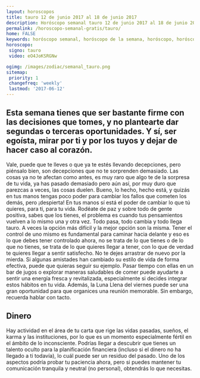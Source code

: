 ```yaml
---
layout: horoscopos
title: tauro 12 de junio 2017 al 18 de junio 2017 
description: Horóscopo semanal tauro 12 de junio 2017 al 18 de junio 2017. Esta semana tienes que ser bastante firme con las decisiones que tomes, y no plantearte dar segundas o terceras oportunidades. Y sí, ser egoísta, mirar por ti y por los tuyos y dejar de hacer caso al corazón.
permalink: /horoscopo-semanal-gratis/tauro/
home: FALSE
keywords: horóscopo semanal, horóscopo de la semana, horóscopo, horóscopo gratis,horóscopos, horóscopo esperanza gracia, horoscopos tauro la semana, horóscopos gratis, Tarot, Astrologia, Zodíaco, tauro, horoscopo gratis, semanal
horoscopo:
 signo: tauro
 video: eO4JoKSRGNw

ogimg: /images/zodiac/semanal_tauro.png
sitemap:
 priority: 1
 changefreq: 'weekly'
 lastmod: '2017-06-12'
---
```




## Esta semana tienes que ser bastante firme con las decisiones que tomes, y no plantearte dar segundas o terceras oportunidades. Y sí, ser egoísta, mirar por ti y por los tuyos y dejar de hacer caso al corazón.

Vale, puede que te lleves o que ya te estés llevando decepciones, pero piénsalo bien, son decepciones que no te sorprenden demasiado. Las cosas ya no te afectan como antes, es muy raro que algo te de la sorpresa de tu vida, ya has pasado demasiado pero aún así, por muy duro que parezcas a veces, las cosas duelen. Bueno, lo hecho, hecho está, y quizás en tus manos tengas poco poder para cambiar los fallos que cometen los demás, pero ¡despierta! En tus manos sí está el poder de cambiar lo que tú quieres, para ti, para tu vida. Rodéate de paz y sobre todo de gente positiva, sabes que los tienes, el problema es cuando tus pensamientos vuelven a lo mismo una y otra vez. Todo pasa, todo cambia y todo llega tauro. A veces la opción más difícil y la mejor opción son la misma. Tener el control de uno mismo es fundamental para caminar hacia delante y eso es lo que debes tener controlado ahora, no se trata de lo que tienes o de lo que no tienes, se trata de lo que quieres llegar a tener, con lo que de verdad te quieres llegar a sentir satisfecho. No te dejes arrastrar de nuevo por la mierda.
Si algunas amistades han cambiado su estilo de vida de forma efectiva, puede que quieras seguir su ejemplo. Pasar tiempo con ellas en un bar de jugos o explorar maneras saludables de comer puede ayudarte a sentir una energía fresca y revitalizada, especialmente si decides integrar estos hábitos en tu vida. Además, la Luna Llena del viernes puede ser una gran oportunidad para que organices una reunión memorable. Sin embargo, recuerda hablar con tacto.

## Dinero

Hay actividad en el área de tu carta que rige las vidas pasadas, sueños, el karma y las instituciones, por lo que es un momento especialmente fértil en el ámbito de lo inconsciente. Podrías llegar a descubrir que tienes un talento oculto para la planificación financiera (incluso si el dinero no ha llegado a ti todavía), lo cuál puede ser un residuo del pasado. Uno de los aspectos podría probar tu paciencia ahora, pero si puedes mantener tu comunicación tranquila y neutral (no personal), obtendrás lo que necesitas.